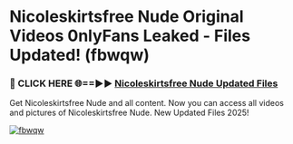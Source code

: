 # Nicoleskirtsfree Nude Original Videos 0nlyFans Leaked - Files Updated! (fbwqw)

<h3>🔴 CLICK HERE 🌐==►► <a href="https://tinyurl.com/y5r63du9" rel="nofollow">Nicoleskirtsfree Nude Updated Files</a></h3>

Get Nicoleskirtsfree Nude and all content. Now you can access all videos and pictures of Nicoleskirtsfree Nude. New Updated Files 2025!

[![fbwqw](https://i.imgur.com/UVo9nyh.gif)](https://tinyurl.com/y5r63du9)